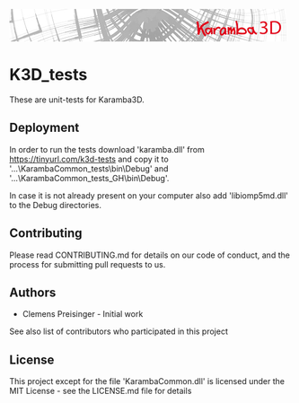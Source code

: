 ![](banner.jpg?raw=true "Logo")

K3D_tests
===============

These are unit-tests for Karamba3D. 

Deployment
----------

In order to run the tests download 'karamba.dll' from https://tinyurl.com/k3d-tests and copy it 
to '...\KarambaCommon_tests\bin\Debug' and '...\KarambaCommon_tests_GH\bin\Debug'.

In case it is not already present on your computer also add 'libiomp5md.dll' to the Debug directories.

Contributing
------------

Please read CONTRIBUTING.md for details on our code of conduct, and the process for submitting pull requests to us.

Authors
-------

* Clemens Preisinger - Initial work

See also list of contributors who participated in this project

License
-------

This project except for the file 'KarambaCommon.dll' is licensed under the MIT License - see the LICENSE.md file for details


